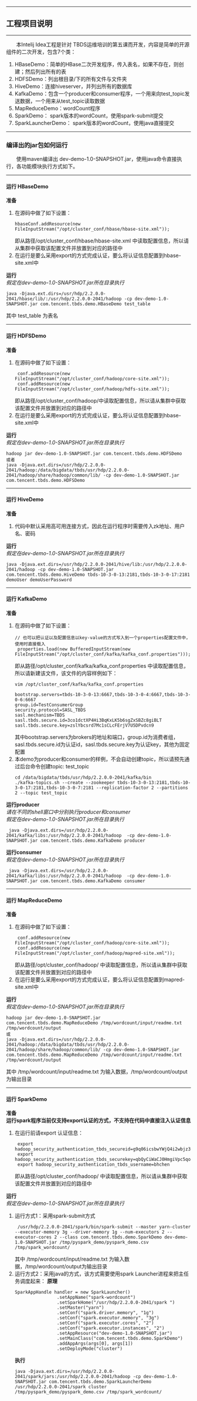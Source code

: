 ***
## 工程项目说明
***
&#160; &#160; &#160; &#160;本Intelij Idea工程是针对 TBDS运维培训的第五课而开发，内容是简单的开源组件的二次开发，包含7个类：
1. HBaseDemo：简单的HBase二次开发程序，传入表名，如果不存在，则创建；然后列出所有的表
2. HDFSDemo：列出根目录/下的所有文件与文件夹
3. HiveDemo：连接hiveserver，并列出所有的数据库
4. KafkaDemo：包含一个producer和consumer程序，一个用来向test_topic发送数据，一个用来从test_topic读取数据
5. MapReduceDemo：wordCount程序
6. SparkDemo： spark版本的wordCount，使用spark-submit提交
7. SparkLauncherDemo： spark版本的wordCount，使用java直接提交
***
### 编译出的jar包如何运行 
&#160; &#160; &#160; &#160;使用maven编译出 dev-demo-1.0-SNAPSHOT.jar，使用java命令直接执行，各功能模块执行方式如下。

***
#### 运行 HBaseDemo 
**准备** <br>
1. 在源码中做了如下设置：
    ```
    hbaseConf.addResource(new FileInputStream("/opt/cluster_conf/hbase/hbase-site.xml"));
    ```
    即从路径/opt/cluster_conf/hbase/hbase-site.xml 中读取配置信息，所以请从集群中获取该配置文件并放置到对应的路径中
2. 在运行是要么采用export的方式完成认证，要么将认证信息配置到hbase-site.xml中</br>

**运行**<br>
*假定在dev-demo-1.0-SNAPSHOT.jar所在目录执行*<br>
```
java -Djava.ext.dirs=/usr/hdp/2.2.0.0-2041/hbase/lib/:/usr/hdp/2.2.0.0-2041/hadoop -cp dev-demo-1.0-SNAPSHOT.jar com.tencent.tbds.demo.HBaseDemo test_table
```
其中 test_table 为表名

***
#### 运行 HDFSDemo 
**准备** <br>
1. 在源码中做了如下设置：
    ```
     conf.addResource(new FileInputStream("/opt/cluster_conf/hadoop/core-site.xml"));
     conf.addResource(new FileInputStream("/opt/cluster_conf/hadoop/hdfs-site.xml"));

    ```
    即从路径/opt/cluster_conf/hadoop/中读取配置信息，所以请从集群中获取该配置文件并放置到对应的路径中
2. 在运行是要么采用export的方式完成认证，要么将认证信息配置到hbase-site.xml中</br>

**运行**<br>
*假定在dev-demo-1.0-SNAPSHOT.jar所在目录执行*<br>
```
hadoop jar dev-demo-1.0-SNAPSHOT.jar com.tencent.tbds.demo.HDFSDemo
或者
java -Djava.ext.dirs=/usr/hdp/2.2.0.0-2041/hadoop:/data/bigdata/tbds/usr/hdp/2.2.0.0-2041/hadoop/share/hadoop/common/lib/ -cp dev-demo-1.0-SNAPSHOT.jar com.tencent.tbds.demo.HDFSDemo
```

***
#### 运行 HiveDemo 
**准备** <br>
1. 代码中默认采用高可用连接方式，因此在运行程序时需要传入zk地址、用户名、密码

**运行**<br>
*假定在dev-demo-1.0-SNAPSHOT.jar所在目录执行*<br>
```
java -Djava.ext.dirs=/usr/hdp/2.2.0.0-2041/hive/lib:/usr/hdp/2.2.0.0-2041/hadoop -cp dev-demo-1.0-SNAPSHOT.jar com.tencent.tbds.demo.HiveDemo tbds-10-3-0-13:2181,tbds-10-3-0-17:2181 demoUser demoUserPassword
```
***
#### 运行 KafkaDemo 
**准备** <br>
1. 在源码中做了如下设置：
    ```
    // 也可以把认证以及配置信息以key-value的方式写入到一个properties配置文件中，使用时直接载入
     properties.load(new BufferedInputStream(new FileInputStream("/opt/cluster_conf/kafka/kafka_conf.properties")));
    ```
    即从路径/opt/cluster_conf/kafka/kafka_conf.properties 中读取配置信息，所以请新建该文件，该文件的内容样例如下：
    ```
    vim /opt/cluster_conf/kafka/kafka_conf.properties
 
    bootstrap.servers=tbds-10-3-0-13:6667,tbds-10-3-0-4:6667,tbds-10-3-0-6:6667
    group.id=TestConsumerGroup
    security.protocol=SASL_TBDS
    sasl.mechanism=TBDS
    sasl.tbds.secure.id=3co1dctXP4Hi3BqKxLK5b6sgZxSBZc8giBLT
    sasl.tbds.secure.key=zslYbcsrd7Mc1sCLcFErjV7U5DPvdcn9

    ```
    其中bootstrap.servers为brokers的地址和端口，group.id为消费者组，sasl.tbds.secure.id为认证id，sasl.tbds.secure.key为认证key，其他为固定配置
2. 本demo为producer和consumer的样例，不会自动创建topic，所以请预先通过后台命令创建topic: test_topic
    ```
    cd /data/bigdata/tbds/usr/hdp/2.2.0.0-2041/kafka/bin
    ./kafka-topics.sh --create --zookeeper tbds-10-3-0-13:2181,tbds-10-3-0-17:2181,tbds-10-3-0-7:2181 --replication-factor 2 --partitions 2 --topic test_topic
    ```

**运行producer**<br>
*请在不同的shell窗口中分别执行producer和consumer* </br>
*假定在dev-demo-1.0-SNAPSHOT.jar所在目录执行*<br>
```
 java -Djava.ext.dirs=/usr/hdp/2.2.0.0-2041/kafka/libs:/usr/hdp/2.2.0.0-2041/hadoop  -cp dev-demo-1.0-SNAPSHOT.jar com.tencent.tbds.demo.KafkaDemo producer
```
**运行consumer**<br>
*假定在dev-demo-1.0-SNAPSHOT.jar所在目录执行*<br>
```
 java -Djava.ext.dirs=/usr/hdp/2.2.0.0-2041/kafka/libs:/usr/hdp/2.2.0.0-2041/hadoop  -cp dev-demo-1.0-SNAPSHOT.jar com.tencent.tbds.demo.KafkaDemo consumer
```

***
#### 运行 MapReduceDemo 
**准备** <br>
1. 在源码中做了如下设置：
    ```
     conf.addResource(new FileInputStream("/opt/cluster_conf/hadoop/core-site.xml"));
     conf.addResource(new FileInputStream("/opt/cluster_conf/hadoop/mapred-site.xml"));
    ```
    即从路径/opt/cluster_conf/hadoop/ 中读取配置信息，所以请从集群中获取该配置文件并放置到对应的路径中
2. 在运行是要么采用export的方式完成认证，要么将认证信息配置到mapred-site.xml中</br>

**运行**<br>
*假定在dev-demo-1.0-SNAPSHOT.jar所在目录执行*<br>
```
hadoop jar dev-demo-1.0-SNAPSHOT.jar com.tencent.tbds.demo.MapReduceDemo /tmp/wordcount/input/readme.txt /tmp/wordcount/output
或
java -Djava.ext.dirs=/usr/hdp/2.2.0.0-2041/hadoop:/data/bigdata/tbds/usr/hdp/2.2.0.0-2041/hadoop/share/hadoop/common/lib/ -cp dev-demo-1.0-SNAPSHOT.jar com.tencent.tbds.demo.MapReduceDemo /tmp/wordcount/input/readme.txt /tmp/wordcount/output
```
其中 /tmp/wordcount/input/readme.txt 为输入数据，/tmp/wordcount/output为输出目录

***
#### 运行 SparkDemo 
**准备** <br>
**运行spark程序当前仅支持export认证的方式，不支持在代码中直接注入认证信息**
1. 在运行前请export 认证信息：
    ```
     export hadoop_security_authentication_tbds_secureid=g9q06icsbwYWjQ4i2wbjz3MWNpo8DXqAZxzZ
     export hadoop_security_authentication_tbds_securekey=qbQyCiWaCJ0HmgiVpc5qofcKd8kVsJgj
     export hadoop_security_authentication_tbds_username=bhchen
    ```
    即从路径/opt/cluster_conf/hadoop/ 中读取配置信息，所以请从集群中获取该配置文件并放置到对应的路径中
    
**运行**<br>
*假定在dev-demo-1.0-SNAPSHOT.jar所在目录执行*<br>
1. 运行方式1：采用spark-submit方式
    ```
     /usr/hdp/2.2.0.0-2041/spark/bin/spark-submit --master yarn-cluster --executor-memory 3g --driver-memory 1g --num-executors 2 --executor-cores 2 --class com.tencent.tbds.demo.SparkDemo dev-demo-1.0-SNAPSHOT.jar /tmp/pyspark_demo/pyspark_demo.csv /tmp/spark_wordcount/
    ```
    其中 /tmp/wordcount/input/readme.txt 为输入数据，/tmp/wordcount/output为输出目录
2. 运行方式2：采用java的方式，该方式需要使用spark Launcher进程来把主任务调度起来：
    **原理**
    ```
    SparkAppHandle handler = new SparkLauncher()
                    .setAppName("spark-wordcount")
                    .setSparkHome("/usr/hdp/2.2.0.0-2041/spark ")
                    .setMaster("yarn")
                    .setConf("spark.driver.memory", "1g")
                    .setConf("spark.executor.memory", "3g")
                    .setConf("spark.executor.cores", "2")
                    .setConf("spark.executor.instances", "2")
                    .setAppResource("dev-demo-1.0-SNAPSHOT.jar")
                    .setMainClass("com.tencent.tbds.demo.SparkDemo")
                    .addAppArgs(args[0], args[1])
                    .setDeployMode("cluster")
    ```
   **执行**
    ```
    java -Djava.ext.dirs=/usr/hdp/2.2.0.0-2041/spark/jars:/usr/hdp/2.2.0.0-2041/hadoop -cp dev-demo-1.0-SNAPSHOT.jar com.tencent.tbds.demo.SparkLauncherDemo /usr/hdp/2.2.0.0-2041/spark cluster /tmp/pyspark_demo/pyspark_demo.csv /tmp/spark_wordcount/
    ```
